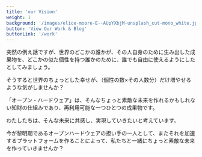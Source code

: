 ```yaml
---
title: 'our Vision'
weight: 1
background: '/images/elice-moore-E--AUpYXbjM-unsplash_cut-mono_white.jpg'
button: 'View Our Work & Blog'
buttonLink: '/work'
---
```



突然の例え話ですが、世界のどこかの誰かが、その人自身のために生み出した成果物を、どこかの似た個性を持つ誰かのために、誰でも自由に使えるようにしたとしてみましょう。

そうすると世界のちょっとした幸せが、（個性の数×その人数分）だけ増やせるような気がしませんか？

「オープン・ハードウェア」は、そんなちょっと素敵な未来を作れるかもしれない知財の仕組みであり、再利用可能な一つひとつの成果物です。

わたしたちは、そんな未来に共感し、実現していきたいと考えています。


<!-- わたしたちは現在がオープンハードウェアの黎明期であると考え、今世界で生まれつつある多様なオープンハードウェアの情報を日本でもいち早く集約して発信するプラットフォームとなると同時に、それらを提供していくメイカーとなることを目指します。 -->

今が黎明期であるオープンハードウェアの担い手の一人として、またそれを加速するプラットフォームを作ることによって、私たちと一緒にちょっと素敵な未来を作っていきませんか？